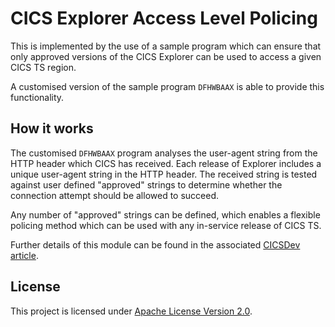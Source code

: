 # CICS Explorer Access Level Policing

This is implemented by the use of a sample program which can ensure that only approved
versions of the CICS Explorer can be used to access a given CICS TS region.

A customised version of the sample program `DFHWBAAX` is able to provide this
functionality.

## How it works

The customised `DFHWBAAX` program analyses the user-agent string from the HTTP header
which CICS has received. Each release of Explorer includes a unique user-agent string in
the HTTP header. The received string is tested against user defined "approved" strings to
determine whether the connection attempt should be allowed to succeed.

Any number of "approved" strings can be defined, which enables a flexible policing method
which can be used with any in-service release of CICS TS.

Further details of this module can be found in the associated [CICSDev article][c].

## License

This project is licensed under [Apache License Version 2.0](LICENSE).

[c]: https://developer.ibm.com/cics
